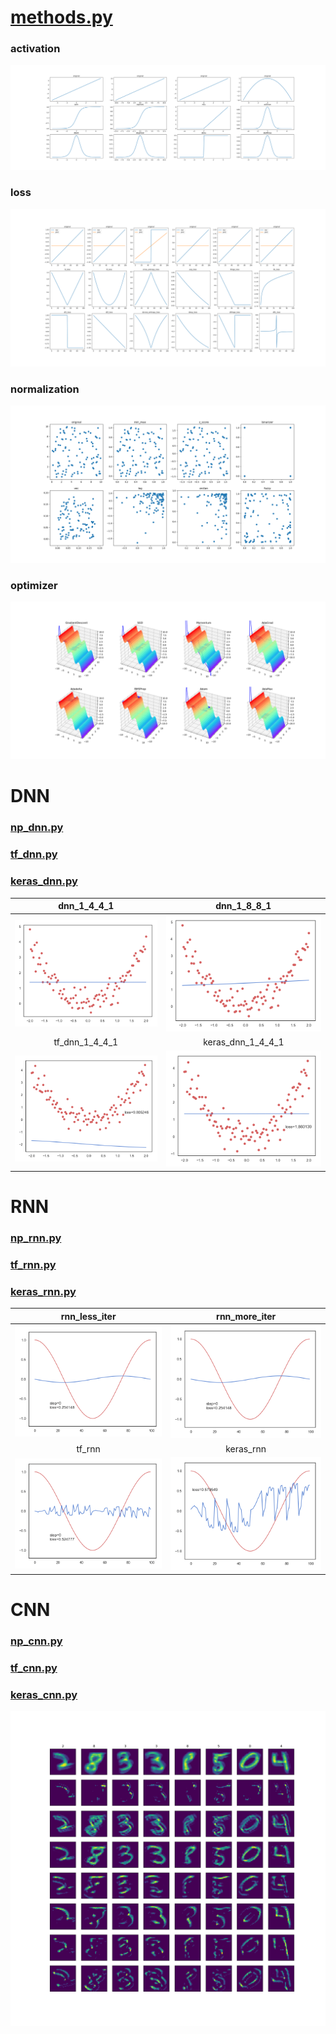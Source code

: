# [methods.py](methods.py)
### activation

![activation](img/activation.png)

### loss

![loss](img/loss.png)

### normalization

![normalization](img/normalization.png)

### optimizer

![optimizer](img/optimizer.png)

# DNN
### [np_dnn.py](np_dnn.py)
### [tf_dnn.py](tf_dnn.py)
### [keras_dnn.py](keras_dnn.py)

| dnn_1_4_4_1 | dnn_1_8_8_1 |
| :----: | :----: |
|![dnn_1_4_4_1](img/dnn_1_4_4_1.gif)|![dnn_1_8_8_1](img/dnn_1_8_8_1.gif)|
| tf_dnn_1_4_4_1 | keras_dnn_1_4_4_1 |
|![tf_dnn_1_4_4_1](img/tf_dnn_1_4_4_1.gif)|![keras_dnn_1_4_4_1](img/keras_dnn_1_4_4_1.gif)|

# RNN
### [np_rnn.py](np_rnn.py)
### [tf_rnn.py](tf_rnn.py)
### [keras_rnn.py](keras_rnn.py)

| rnn_less_iter | rnn_more_iter |
| :----: | :----: |
|![rnn_less_iter](img/rnn_less_iter.gif)|![rnn_more_iter](img/rnn_more_iter.gif)|
| tf_rnn | keras_rnn |
|![tf_rnn](img/tf_rnn.gif)|![keras_rnn](img/keras_rnn.gif)|

# CNN
### [np_cnn.py](np_cnn.py)
### [tf_cnn.py](tf_cnn.py)
### [keras_cnn.py](keras_cnn.py)

![cnn_conv_layer](img/cnn_conv_layer.png)
